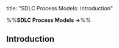 <frontmatter>
title: "SDLC Process Models: Introduction"
</frontmatter>

<link rel="stylesheet" href="{{baseUrl}}/css/textbook.css">

<div class="website-content" id="all">

%%**SDLC Process Models →**%%

<div id="title">

## Introduction
</div>
<div id="main">

<include src="what/embed.md" boilerplate  />
<include src="sequentialModels/embed.md" boilerplate  />
<include src="iterativeModels/embed.md" boilerplate  />
<include src="agileModels/embed.md" boilerplate  />

</div>

</div>
